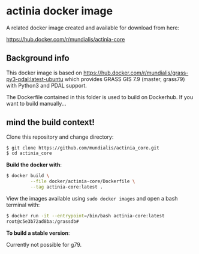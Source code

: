 # actinia docker image

A related docker image created and available for download from here:

https://hub.docker.com/r/mundialis/actinia-core

## Background info

This docker image is based on https://hub.docker.com/r/mundialis/grass-py3-pdal:latest-ubuntu which provides GRASS GIS 7.9 (master, grass79) with Python3 and PDAL support.

The Dockerfile contained in this folder is used to build on Dockerhub.
If you want to build manually...
## mind the build context!

Clone this repository and change directory:

```bash
$ git clone https://github.com/mundialis/actinia_core.git
$ cd actinia_core
```

__Build the docker with__:

```bash
$ docker build \
         --file docker/actinia-core/Dockerfile \
         --tag actinia-core:latest .
```

View the images available using `sudo docker images` and open a bash terminal with:

```bash
$ docker run -it --entrypoint=/bin/bash actinia-core:latest
root@c5e3b72ad8ba:/grassdb#
```

__To build a stable version__:

Currently not possible for g79.
